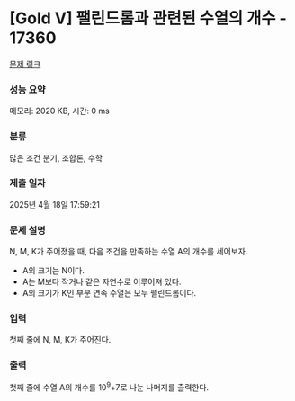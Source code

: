 # [Gold V] 팰린드롬과 관련된 수열의 개수 - 17360 

[문제 링크](https://www.acmicpc.net/problem/17360) 

### 성능 요약

메모리: 2020 KB, 시간: 0 ms

### 분류

많은 조건 분기, 조합론, 수학

### 제출 일자

2025년 4월 18일 17:59:21

### 문제 설명

<p>N, M, K가 주어졌을 때, 다음 조건을 만족하는 수열 A의 개수를 세어보자.</p>

<ul>
	<li>A의 크기는 N이다.</li>
	<li>A는 M보다 작거나 같은 자연수로 이루어져 있다.</li>
	<li>A의 크기가 K인 부분 연속 수열은 모두 팰린드롬이다.</li>
</ul>

### 입력 

 <p>첫째 줄에 N, M, K가 주어진다.</p>

### 출력 

 <p>첫째 줄에 수열 A의 개수를 10<sup>9</sup>+7로 나눈 나머지를 출력한다.</p>

